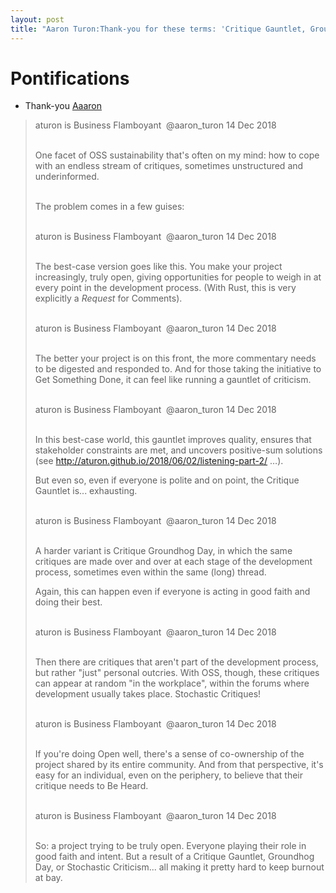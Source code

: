 ```yaml
---
layout: post
title: "Aaron Turon:Thank-you for these terms: 'Critique Gauntlet, Groundhog Day, & Stochastic Criticism': We face them every day on the SUMO forums indeed any user feedback forum for any popular open source project! "
---
```

# Pontifications

* Thank-you [Aaaron](https://twitter.com/aaron_turon/status/1073757756958621696)

<blockquote>
aturon is Business Flamboyant
‏ @aaron_turon
14 Dec 2018<br /><br />

One facet of OSS sustainability that's often on my mind: how to cope with an endless stream of critiques, sometimes unstructured and underinformed.<br /><br />

The problem comes in a few guises:<br /><br />

aturon is Business Flamboyant
‏ @aaron_turon
14 Dec 2018<br /><br />

The best-case version goes like this. You make your project increasingly, truly open, giving opportunities for people to weigh in at every point in the development process. (With Rust, this is very explicitly a *Request* for Comments).<br /><br />

aturon is Business Flamboyant
‏ @aaron_turon
14 Dec 2018<br /><br />

The better your project is on this front, the more commentary needs to be digested and responded to. And for those taking the initiative to Get Something Done, it can feel like running a gauntlet of criticism.<br /><br />

aturon is Business Flamboyant
‏ @aaron_turon
14 Dec 2018<br /><br />

In this best-case world, this gauntlet improves quality, ensures that stakeholder constraints are met, and uncovers positive-sum solutions (see http://aturon.github.io/2018/06/02/listening-part-2/ …).

But even so, even if everyone is polite and on point, the Critique Gauntlet is... exhausting.
<br /><br />

aturon is Business Flamboyant
‏ @aaron_turon
14 Dec 2018<br /><br />

A harder variant is Critique Groundhog Day, in which the same critiques are made over and over at each stage of the development process, sometimes even within the same (long) thread.

Again, this can happen even if everyone is acting in good faith and doing their best.
<br /><br />

aturon is Business Flamboyant
‏ @aaron_turon
14 Dec 2018<br /><br />

Then there are critiques that aren't part of the development process, but rather "just" personal outcries. With OSS, though, these critiques can appear at random "in the workplace", within the forums where development usually takes place. Stochastic Critiques!
<br /><br />

aturon is Business Flamboyant
‏ @aaron_turon
14 Dec 2018<br /><br />

If you're doing Open well, there's a sense of co-ownership of the project shared by its entire community. And from that perspective, it's easy for an individual, even on the periphery, to believe that their critique needs to Be Heard.
<br /><br />

aturon is Business Flamboyant
‏ @aaron_turon
14 Dec 2018<br /><br />

So: a project trying to be truly open. Everyone playing their role in good faith and intent. But a result of a Critique Gauntlet, Groundhog Day, or Stochastic Criticism... all making it pretty hard to keep burnout at bay.

</blockquote>